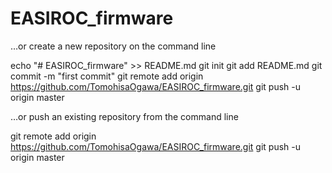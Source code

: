 # EASIROC_firmware

…or create a new repository on the command line

echo "# EASIROC_firmware" >> README.md
git init
git add README.md
git commit -m "first commit"
git remote add origin https://github.com/TomohisaOgawa/EASIROC_firmware.git
git push -u origin master

…or push an existing repository from the command line

git remote add origin https://github.com/TomohisaOgawa/EASIROC_firmware.git
git push -u origin master
